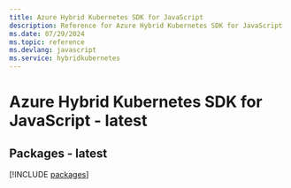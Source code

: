 ```yaml
---
title: Azure Hybrid Kubernetes SDK for JavaScript
description: Reference for Azure Hybrid Kubernetes SDK for JavaScript
ms.date: 07/29/2024
ms.topic: reference
ms.devlang: javascript
ms.service: hybridkubernetes
---
```

# Azure Hybrid Kubernetes SDK for JavaScript - latest
## Packages - latest
[!INCLUDE [packages](hybrid-kubernetes-index.md)]